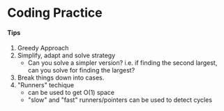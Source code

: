 # Coding Practice

#### Tips
1. Greedy Approach
2. Simplify, adapt and solve strategy
    * Can you solve a simpler version? i.e. if finding the second largest, can you solve for finding the largest?
3. Break things down into cases.
4. "Runners" techique
    * can be used to get O(1) space
    * "slow" and "fast" runners/pointers can be used to detect cycles